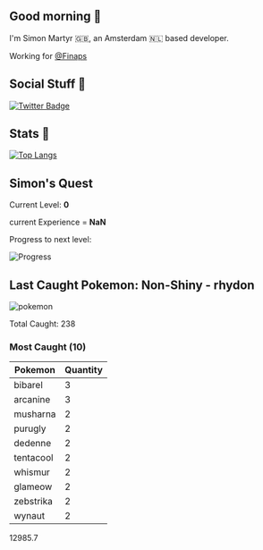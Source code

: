 ## Good morning 🌅

I'm Simon Martyr 🇬🇧, an Amsterdam 🇳🇱 based developer. 

Working for [@Finaps](https://www.finaps.nl/) 


## Social Stuff 🔭

[![Twitter Badge](https://img.shields.io/badge/-@vintage_si-1ca0f1?style=flat-square&labelColor=1ca0f1&logo=twitter&logoColor=white&link=https://twitter.com/vintage_si)](https://twitter.com/vintage_si)

## Stats 🤖

[![Top Langs](https://github-readme-stats.vercel.app/api/top-langs/?username=simonmartyr&layout=compact)](https://github.com/anuraghazra/github-readme-stats)

## Simon's Quest

Current Level: **0**

current Experience = **NaN**

Progress to next level:


![Progress](https://progress-bar.dev/0/?width=250)

## Last Caught Pokemon: Non-Shiny - rhydon
 
![pokemon](https:&#x2F;&#x2F;raw.githubusercontent.com&#x2F;PokeAPI&#x2F;sprites&#x2F;master&#x2F;sprites&#x2F;pokemon&#x2F;112.png) 

Total Caught: 238

### Most Caught (10)

Pokemon | Quantity |
--- | --- |
bibarel|3
arcanine|3
musharna|2
purugly|2
dedenne|2
tentacool|2
whismur|2
glameow|2
zebstrika|2
wynaut|2


12985.7